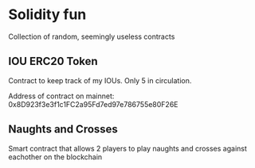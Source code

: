 # Solidity fun
Collection of random, seemingly useless contracts

## IOU ERC20 Token
Contract to keep track of my IOUs. Only 5 in circulation.

Address of contract on mainnet: 0x8D923f3e3f1c1FC2a95Fd7ed97e786755e80F26E

## Naughts and Crosses
Smart contract that allows 2 players to play naughts and crosses against eachother on the blockchain

